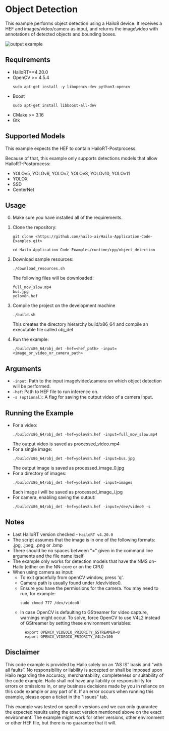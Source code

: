 Object Detection
================
This example performs object detection using a Hailo8 device.
It receives a HEF and images/video/camera as input, and returns the image\video with annotations of detected objects and bounding boxes.

![output example](./obj_det.gif)

Requirements
------------

- HailoRT==4.20.0
- OpenCV >= 4.5.4
    ```shell script
    sudo apt-get install -y libopencv-dev python3-opencv
    ```
- Boost
    ```shell script
    sudo apt-get install libboost-all-dev
    ```
- CMake >= 3.16
- Gtk


Supported Models
----------------
This example expects the HEF to contain HailoRT-Postprocess. 

Because of that, this example only supports detections models that allow HailoRT-Postprocess:
- YOLOv5, YOLOv6, YOLOv7, YOLOv8, YOLOv10, YOLOv11
- YOLOX
- SSD
- CenterNet


Usage
-----
0. Make sure you have installed all of the requirements.

1. Clone the repository:
    ```shell script
    git clone <https://github.com/hailo-ai/Hailo-Application-Code-Examples.git>
        
    cd Hailo-Application-Code-Examples/runtime/cpp/object_detection
    ``` 

2. Download sample resources:
	```shell script
    ./download_resources.sh
    ```
    The following files will be downloaded:
    ```
    full_mov_slow.mp4
    bus.jpg
    yolov8n.hef
    ```

3. Compile the project on the development machine  
	```shell script
    ./build.sh
    ```
	This creates the directory hierarchy build/x86_64 and compile an executable file called obj_det

5. Run the example:

	```shell script
    ./build/x86_64/obj_det -hef=<hef_path> -input=<image_or_video_or_camera_path>
    ```
	
Arguments
---------

- ``-input``: Path to the input image\video\camera on which object detection will be performed.
- ``-hef``: Path to HEF file to run inference on.
- ``-s (optional)``: A flag for saving the output video of a camera input. 

Running the Example
-------------------
- For a video:
    ```shell script
	./build/x86_64/obj_det -hef=yolov8n.hef -input=full_mov_slow.mp4
    ```
    The output video is saved as processed_video.mp4
- For a single image:
    ```shell script
    ./build/x86_64/obj_det -hef=yolov8n.hef -input=bus.jpg
    ```
    The output image is saved as processed_image_0.jpg
- For a directory of images:
    ```shell script
    ./build/x86_64/obj_det -hef=yolov8n.hef -input=images
    ````
    Each image i will be saved as processed_image_i.jpg
- For camera, enabling saving the output:
    ```shell script
    ./build/x86_64/obj_det -hef=yolov8n.hef -input=/dev/video0 -s
    ```

Notes
----------------
- Last HailoRT version checked - ``HailoRT v4.20.0``
- The script assumes that the image is in one of the following formats: .jpg, .jpeg, .png or .bmp 
- There should be no spaces between "=" given in the command line arguments and the file name itself
- The example only works for detection models that have the NMS on-Hailo (either on the NN-core or on the CPU)
- When using camera as input:
    - To exit gracefully from openCV window, press 'q'.
    - Camera path is usually found under /dev/video0.
    - Ensure you have the permissions for the camera. You may need to run, for example:
        ```shell script
        sudo chmod 777 /dev/video0
        ```
    - In case OpenCV is defaulting to GStreamer for video capture, warnings might occur.
      To solve, force OpenCV to use V4L2 instead of GStreamer by setting these environment variables:
      ```
        export OPENCV_VIDEOIO_PRIORITY_GSTREAMER=0
        export OPENCV_VIDEOIO_PRIORITY_V4L2=100
      ```

    
    

Disclaimer
----------
This code example is provided by Hailo solely on an “AS IS” basis and “with all faults”. No responsibility or liability is accepted or shall be imposed upon Hailo regarding the accuracy, merchantability, completeness or suitability of the code example. Hailo shall not have any liability or responsibility for errors or omissions in, or any business decisions made by you in reliance on this code example or any part of it. If an error occurs when running this example, please open a ticket in the "Issues" tab.

This example was tested on specific versions and we can only guarantee the expected results using the exact version mentioned above on the exact environment. The example might work for other versions, other environment or other HEF file, but there is no guarantee that it will.
